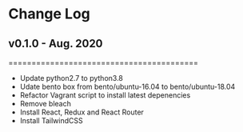 # Change Log

## v0.1.0 - Aug. 2020
=========================================
* Update python2.7 to python3.8
* Udate bento box from bento/ubuntu-16.04 to bento/ubuntu-18.04
* Refactor Vagrant script to install latest depenencies
* Remove bleach
* Install React, Redux and React Router
* Install TailwindCSS